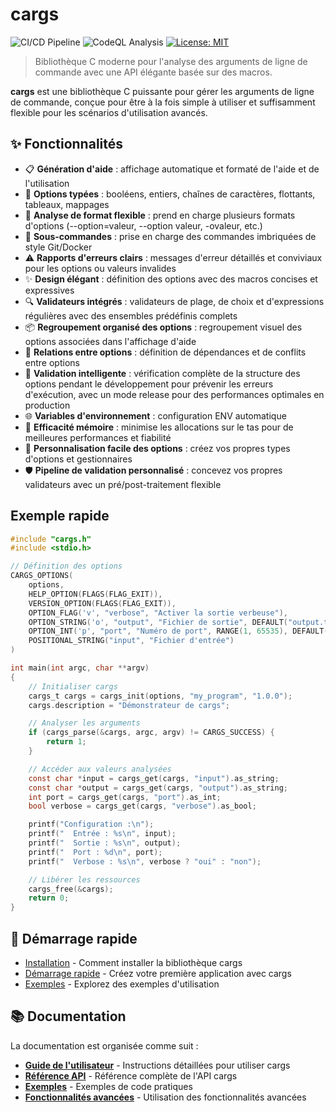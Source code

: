 # cargs

![CI/CD Pipeline](https://github.com/lucocozz/cargs/actions/workflows/ci.yml/badge.svg)
![CodeQL Analysis](https://github.com/lucocozz/cargs/actions/workflows/codeql.yml/badge.svg)
[![License: MIT](https://img.shields.io/badge/License-MIT-blue.svg)](https://opensource.org/licenses/MIT)

> Bibliothèque C moderne pour l'analyse des arguments de ligne de commande avec une API élégante basée sur des macros.

**cargs** est une bibliothèque C puissante pour gérer les arguments de ligne de commande, conçue pour être à la fois simple à utiliser et suffisamment flexible pour les scénarios d'utilisation avancés.

## ✨ Fonctionnalités

- 📋 **Génération d'aide** : affichage automatique et formaté de l'aide et de l'utilisation
- 🔄 **Options typées** : booléens, entiers, chaînes de caractères, flottants, tableaux, mappages
- 🎨 **Analyse de format flexible** : prend en charge plusieurs formats d'options (--option=valeur, --option valeur, -ovaleur, etc.)
- 🌳 **Sous-commandes** : prise en charge des commandes imbriquées de style Git/Docker
- ⚠️ **Rapports d'erreurs clairs** : messages d'erreur détaillés et conviviaux pour les options ou valeurs invalides
- ✨ **Design élégant** : définition des options avec des macros concises et expressives
- 🔍 **Validateurs intégrés** : validateurs de plage, de choix et d'expressions régulières avec des ensembles prédéfinis complets
- 📦 **Regroupement organisé des options** : regroupement visuel des options associées dans l'affichage d'aide
- 🔗 **Relations entre options** : définition de dépendances et de conflits entre options
- 🚦 **Validation intelligente** : vérification complète de la structure des options pendant le développement pour prévenir les erreurs d'exécution, avec un mode release pour des performances optimales en production
- 🌐 **Variables d'environnement** : configuration ENV automatique
- 🚀 **Efficacité mémoire** : minimise les allocations sur le tas pour de meilleures performances et fiabilité
- 🧰 **Personnalisation facile des options** : créez vos propres types d'options et gestionnaires
- 🛡️ **Pipeline de validation personnalisé** : concevez vos propres validateurs avec un pré/post-traitement flexible

## Exemple rapide

```c
#include "cargs.h"
#include <stdio.h>

// Définition des options
CARGS_OPTIONS(
    options,
    HELP_OPTION(FLAGS(FLAG_EXIT)),
    VERSION_OPTION(FLAGS(FLAG_EXIT)),
    OPTION_FLAG('v', "verbose", "Activer la sortie verbeuse"),
    OPTION_STRING('o', "output", "Fichier de sortie", DEFAULT("output.txt")),
    OPTION_INT('p', "port", "Numéro de port", RANGE(1, 65535), DEFAULT(8080)),
    POSITIONAL_STRING("input", "Fichier d'entrée")
)

int main(int argc, char **argv)
{
    // Initialiser cargs
    cargs_t cargs = cargs_init(options, "my_program", "1.0.0");
    cargs.description = "Démonstrateur de cargs";

    // Analyser les arguments
    if (cargs_parse(&cargs, argc, argv) != CARGS_SUCCESS) {
        return 1;
    }

    // Accéder aux valeurs analysées
    const char *input = cargs_get(cargs, "input").as_string;
    const char *output = cargs_get(cargs, "output").as_string;
    int port = cargs_get(cargs, "port").as_int;
    bool verbose = cargs_get(cargs, "verbose").as_bool;

    printf("Configuration :\n");
    printf("  Entrée : %s\n", input);
    printf("  Sortie : %s\n", output);
    printf("  Port : %d\n", port);
    printf("  Verbose : %s\n", verbose ? "oui" : "non");

    // Libérer les ressources
    cargs_free(&cargs);
    return 0;
}
```

## 🚀 Démarrage rapide

- [Installation](guide/installation.md) - Comment installer la bibliothèque cargs
- [Démarrage rapide](guide/quickstart.md) - Créez votre première application avec cargs
- [Exemples](examples/basic.md) - Explorez des exemples d'utilisation

## 📚 Documentation

La documentation est organisée comme suit :

- **[Guide de l'utilisateur](guide/installation.md)** - Instructions détaillées pour utiliser cargs
- **[Référence API](api/overview.md)** - Référence complète de l'API cargs
- **[Exemples](examples/basic.md)** - Exemples de code pratiques
- **[Fonctionnalités avancées](advanced/custom-handlers.md)** - Utilisation des fonctionnalités avancées
